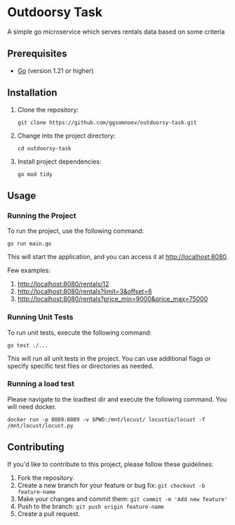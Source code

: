 # Outdoorsy Task

A simple go microservice which serves rentals data based on some criteria

## Prerequisites

- [Go](https://golang.org/) (version 1.21 or higher)

## Installation

1. Clone the repository:

   ```shell
   git clone https://github.com/ggsomnoev/outdoorsy-task.git
   ```

2. Change into the project directory:

   ```shell
   cd outdoorsy-task
   ```

3. Install project dependencies:

   ```shell
   go mod tidy
   ```

## Usage

### Running the Project

To run the project, use the following command:

```shell
go run main.go
```

This will start the application, and you can access it at [http://localhost:8080](http://localhost:8080).

Few examples:
1. [http://localhost:8080/rentals/12](http://localhost:8080/rentals/12)
2. [http://localhost:8080/rentals?limit=3&offset=6](http://localhost:8080/rentals?limit=3&offset=6)
3. [http://localhost:8080/rentals?price_min=9000&price_max=75000](http://localhost:8080/rentals?price_min=9000&price_max=75000)


### Running Unit Tests

To run unit tests, execute the following command:

```shell
go test ./...
```

This will run all unit tests in the project. You can use additional flags or specify specific test files or directories as needed.

### Running a load test

Please navigate to the loadtest dir and execute the following command. You will need docker.
```shell
docker run -p 8089:8089 -v $PWD:/mnt/locust/ locustio/locust -f /mnt/locust/locust.py
```

## Contributing

If you'd like to contribute to this project, please follow these guidelines:

1. Fork the repository.
2. Create a new branch for your feature or bug fix: `git checkout -b feature-name`
3. Make your changes and commit them: `git commit -m 'Add new feature'`
4. Push to the branch: `git push origin feature-name`
5. Create a pull request.